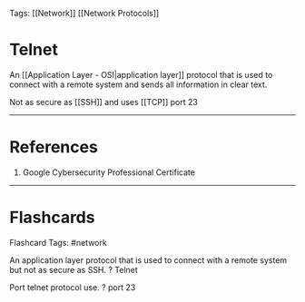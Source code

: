 Tags: [[Network]] [[Network Protocols]]
# Telnet

An [[Application Layer - OSI|application layer]] protocol that is used to connect with a remote system and sends all information in clear text.

Not as secure as [[SSH]] and uses [[TCP]] port 23

---
# References

1. Google Cybersecurity Professional Certificate

---
# Flashcards

Flashcard Tags: #network 

An application layer protocol that is used to connect with a remote system but not as secure as SSH.
?
Telnet
<!--SR:!2024-05-05,3,250-->

Port telnet protocol use.
?
port 23
<!--SR:!2024-05-06,2,230-->